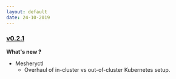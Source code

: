 ```yaml
---
layout: default
date: 24-10-2019
---
```


### [v0.2.1](https://github.com/layer5io/meshery/releases/tag/v0.2.1)

**What's new ?**

- Mesheryctl
  - Overhaul of in-cluster vs out-of-cluster Kubernetes setup.

